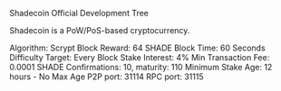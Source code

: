 Shadecoin Official Development Tree

Shadecoin is a PoW/PoS-based cryptocurrency.

Algorithm: Scrypt
Block Reward: 64 SHADE
Block Time: 60 Seconds
Difficulty Target: Every Block
Stake Interest: 4%
Min Transaction Fee: 0.0001 SHADE
Confirmations: 10, maturity: 110
Minimum Stake Age: 12 hours - No Max Age
P2P port: 31114
RPC port: 31115
